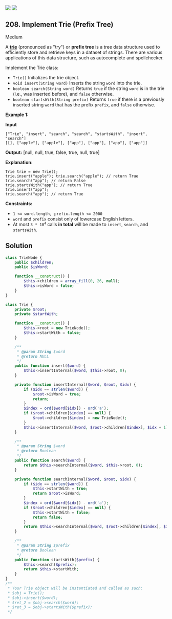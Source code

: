 [![](https://img.shields.io/github/stars/javadev/LeetCode-in-All?label=Stars&style=flat-square)](https://github.com/javadev/LeetCode-in-All)
[![](https://img.shields.io/github/forks/javadev/LeetCode-in-All?label=Fork%20me%20on%20GitHub%20&style=flat-square)](https://github.com/javadev/LeetCode-in-All/fork)

## 208\. Implement Trie (Prefix Tree)

Medium

A [**trie**](https://en.wikipedia.org/wiki/Trie) (pronounced as "try") or **prefix tree** is a tree data structure used to efficiently store and retrieve keys in a dataset of strings. There are various applications of this data structure, such as autocomplete and spellchecker.

Implement the Trie class:

*   `Trie()` Initializes the trie object.
*   `void insert(String word)` Inserts the string `word` into the trie.
*   `boolean search(String word)` Returns `true` if the string `word` is in the trie (i.e., was inserted before), and `false` otherwise.
*   `boolean startsWith(String prefix)` Returns `true` if there is a previously inserted string `word` that has the prefix `prefix`, and `false` otherwise.

**Example 1:**

**Input**

    ["Trie", "insert", "search", "search", "startsWith", "insert", "search"]
    [[], ["apple"], ["apple"], ["app"], ["app"], ["app"], ["app"]]

**Output:** [null, null, true, false, true, null, true]

**Explanation:**

    Trie trie = new Trie();
    trie.insert("apple"); trie.search("apple"); // return True
    trie.search("app"); // return False
    trie.startsWith("app"); // return True
    trie.insert("app");
    trie.search("app"); // return True 

**Constraints:**

*   `1 <= word.length, prefix.length <= 2000`
*   `word` and `prefix` consist only of lowercase English letters.
*   At most <code>3 * 10<sup>4</sup></code> calls **in total** will be made to `insert`, `search`, and `startsWith`.

## Solution

```php
class TrieNode {
    public $children;
    public $isWord;

    function __construct() {
        $this->children = array_fill(0, 26, null);
        $this->isWord = false;
    }
}

class Trie {
    private $root;
    private $startWith;

    function __construct() {
        $this->root = new TrieNode();
        $this->startWith = false;
    }

    /**
     * @param String $word
     * @return NULL
     */
    public function insert($word) {
        $this->insertInternal($word, $this->root, 0);
    }

    private function insertInternal($word, $root, $idx) {
        if ($idx == strlen($word)) {
            $root->isWord = true;
            return;
        }
        $index = ord($word[$idx]) - ord('a');
        if ($root->children[$index] == null) {
            $root->children[$index] = new TrieNode();
        }
        $this->insertInternal($word, $root->children[$index], $idx + 1);
    }

    /**
     * @param String $word
     * @return Boolean
     */
    public function search($word) {
        return $this->searchInternal($word, $this->root, 0);
    }

    private function searchInternal($word, $root, $idx) {
        if ($idx == strlen($word)) {
            $this->startWith = true;
            return $root->isWord;
        }
        $index = ord($word[$idx]) - ord('a');
        if ($root->children[$index] == null) {
            $this->startWith = false;
            return false;
        }
        return $this->searchInternal($word, $root->children[$index], $idx + 1);
    }

    /**
     * @param String $prefix
     * @return Boolean
     */
    public function startsWith($prefix) {
        $this->search($prefix);
        return $this->startWith;
    }
}
/**
 * Your Trie object will be instantiated and called as such:
 * $obj = Trie();
 * $obj->insert($word);
 * $ret_2 = $obj->search($word);
 * $ret_3 = $obj->startsWith($prefix);
 */
```
